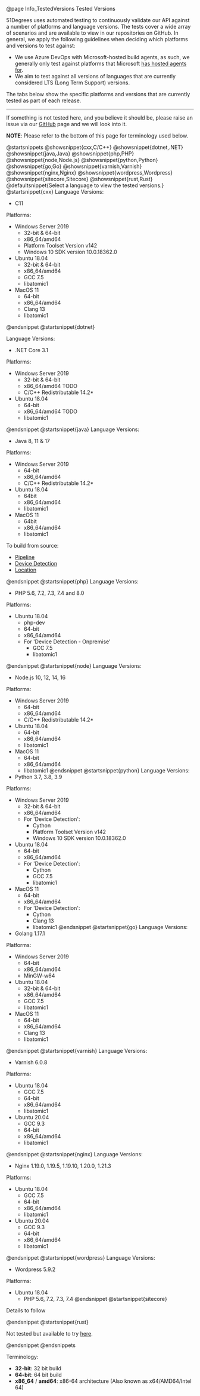 @page Info_TestedVersions Tested Versions

51Degrees uses automated testing to continuously validate our API against a number of platforms and language versions.
The tests cover a wide array of scenarios and are available to view in our repositories on GitHub.
In general, we apply the following guidelines when deciding which platforms and versions to test against:
- We use Azure DevOps with Microsoft-hosted build agents, as such, we generally only test against platforms that Microsoft [has hosted agents for](https://docs.microsoft.com/en-us/azure/devops/pipelines/agents/hosted).
- We aim to test against all versions of languages that are currently considered LTS (Long Term Support) versions.

The tabs below show the specific platforms and versions that are currently tested as part of each release.

****

If something is not tested here, and you believe it should be, please raise an issue via our [GitHub](https://github.com/51Degrees) page and we will look into it.

**NOTE**: Please refer to the bottom of this page for terminology used below.

@startsnippets
@showsnippet{cxx,C/C++}
@showsnippet{dotnet,.NET}
@showsnippet{java,Java}
@showsnippet{php,PHP}
@showsnippet{node,Node.js}
@showsnippet{python,Python}
@showsnippet{go,Go}
@showsnippet{varnish,Varnish}
@showsnippet{nginx,Nginx}
@showsnippet{wordpress,Wordpress}
@showsnippet{sitecore,Sitecore}
@showsnippet{rust,Rust}
@defaultsnippet{Select a language to view the tested versions.}
@startsnippet{cxx}
Language Versions:
- C11

Platforms:
- Windows Server 2019
  - 32-bit & 64-bit
  - x86_64/amd64
  - Platform Toolset Version v142
  - Windows 10 SDK version 10.0.18362.0
- Ubuntu 18.04
  - 32-bit & 64-bit
  - x86_64/amd64
  - GCC 7.5
  - libatomic1
- MacOS 11
  - 64-bit
  - x86_64/amd64
  - Clang 13
  - libatomic1

@endsnippet
@startsnippet{dotnet}

Language Versions:
- .NET Core 3.1

Platforms:
- Windows Server 2019
  - 32-bit & 64-bit
  - x86_64/amd64  TODO
  - C/C++ Redistributable 14.2*
- Ubuntu 18.04
  - 64-bit
  - x86_64/amd64  TODO
  - libatomic1

@endsnippet
@startsnippet{java}
Language Versions:
- Java 8, 11 & 17

Platforms:
- Windows Server 2019
  - 64-bit
  - x86_64/amd64
  - C/C++ Redistributable 14.2*
- Ubuntu 18.04
  - 64bit
  - x86_64/amd64
  - libatomic1
- MacOS 11
  - 64bit
  - x86_64/amd64
  - libatomic1

To build from source:
  - [Pipeline](https://github.com/51Degrees/pipeline-java)
  - [Device Detection](https://github.com/51Degrees/device-detection-java)
  - [Location](https://github.com/51Degrees/location-java)

@endsnippet
@startsnippet{php}
Language Versions:
- PHP 5.6, 7.2, 7.3, 7.4 and 8.0

Platforms:
- Ubuntu 18.04
  - php-dev
  - 64-bit
  - x86_64/amd64
  - For 'Device Detection - Onpremise'
    - GCC 7.5
    - libatomic1

@endsnippet
@startsnippet{node}
Language Versions:
- Node.js 10, 12, 14, 16

Platforms:
- Windows Server 2019
  - 64-bit
  - x86_64/amd64
  - C/C++ Redistributable 14.2*
- Ubuntu 18.04
  - 64-bit
  - x86_64/amd64
  - libatomic1
- MacOS 11
  - 64-bit
  - x86_64/amd64
  - libatomic1
@endsnippet
@startsnippet{python}
Language Versions:
- Python 3.7, 3.8, 3.9

Platforms:
- Windows Server 2019
  - 32-bit & 64-bit
  - x86_64/amd64
  - For 'Device Detection':
    - Cython
    - Platform Toolset Version v142
    - Windows 10 SDK version 10.0.18362.0
- Ubuntu 18.04
  - 64-bit
  - x86_64/amd64
  - For 'Device Detection':
    - Cython
    - GCC 7.5
    - libatomic1
- MacOS 11
  - 64-bit
  - x86_64/amd64
  - For 'Device Detection':
    - Cython
    - Clang 13
    - libatomic1
@endsnippet
@startsnippet{go}
Language Versions:
- Golang 1.17.1

Platforms:
- Windows Server 2019
  - 64-bit
  - x86_64/amd64
  - MinGW-w64
- Ubuntu 18.04
  - 32-bit & 64-bit
  - x86_64/amd64
  - GCC 7.5
  - libatomic1
- MacOS 11
  - 64-bit
  - x86_64/amd64
  - Clang 13
  - libatomic1

@endsnippet
@startsnippet{varnish}
Language Versions:
- Varnish 6.0.8

Platforms:
- Ubuntu 18.04
  - GCC 7.5
  - 64-bit
  - x86_64/amd64
  - libatomic1
- Ubuntu 20.04
  - GCC 9.3
  - 64-bit
  - x86_64/amd64
  - libatomic1

@endsnippet
@startsnippet{nginx}
Language Versions:
- Nginx 1.19.0, 1.19.5, 1.19.10, 1.20.0, 1.21.3

Platforms:
- Ubuntu 18.04
  - GCC 7.5
  - 64-bit
  - x86_64/amd64
  - libatomic1
- Ubuntu 20.04
  - GCC 9.3
  - 64-bit
  - x86_64/amd64
  - libatomic1

@endsnippet
@startsnippet{wordpress}
Language Versions:
- Wordpress 5.9.2

Platforms:
- Ubuntu 18.04
  - PHP 5.6, 7.2, 7.3, 7.4
@endsnippet
@startsnippet{sitecore}

Details to follow

@endsnippet
@startsnippet{rust}

Not tested but available to try [here](https://crates.io/crates/fiftyonedegrees).

@endsnippet
@endsnippets

Terminology:
- **32-bit**: 32 bit build
- **64-bit**: 64 bit build
- **x86_64** / **amd64**: x86-64 architecture (Also known as x64/AMD64/Intel 64)